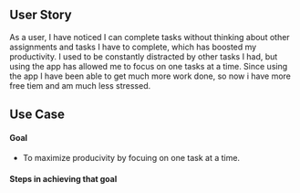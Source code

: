 ## User Story
As a user, I have noticed I can complete tasks without thinking about other assignments and tasks I have to complete, which has boosted my productivity. I used to be constantly distracted by other tasks I had, but using the app has allowed me to focus on one tasks at a time. Since using the app I have been able to get much more work done, so now i have more free tiem and am much less stressed. 

## Use Case

#### Goal
* To maximize producivity by focuing on one task at a time. 

#### Steps in achieving that goal




